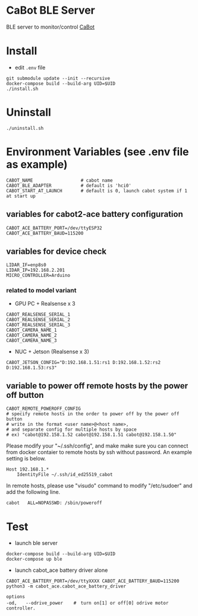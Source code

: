 # CaBot BLE Server

BLE server to monitor/control [CaBot](https://github.com/cmu-cabot/cabot)

# Install

- edit `.env` file

```
git submodule update --init --recursive
docker-compose build --build-arg UID=$UID
./install.sh
```

# Uninstall

```
./uninstall.sh
```


# Environment Variables (see .env file as example)
```
CABOT_NAME                  # cabot name
CABOT_BLE_ADAPTER           # default is 'hci0'
CABOT_START_AT_LAUNCH       # default is 0, launch cabot system if 1 at start up
```

## variables for cabot2-ace battery configuration
```
CABOT_ACE_BATTERY_PORT=/dev/ttyESP32
CABOT_ACE_BATTERY_BAUD=115200
```

## variables for device check
```
LIDAR_IF=enp8s0
LIDAR_IP=192.168.2.201
MICRO_CONTROLLER=Arduino
```

### related to model variant
- GPU PC + Realsense x 3
```
CABOT_REALSENSE_SERIAL_1
CABOT_REALSENSE_SERIAL_2
CABOT_REALSENSE_SERIAL_3
CABOT_CAMERA_NAME_1
CABOT_CAMERA_NAME_2
CABOT_CAMERA_NAME_3
```
- NUC + Jetson (Realsense x 3)
```
CABOT_JETSON_CONFIG="D:192.168.1.51:rs1 D:192.168.1.52:rs2 D:192.168.1.53:rs3"
```

## variable to power off remote hosts by the power off button
```
CABOT_REMOTE_POWEROFF_CONFIG
# specify remote hosts in the order to power off by the power off button
# write in the format <user name>@<host name>,
# and separate config for multiple hosts by space
# ex) "cabot@192.158.1.52 cabot@192.158.1.51 cabot@192.158.1.50"
```

Please modify your "~/.ssh/config", and make make sure you can connect from docker contaier to remote hosts by ssh without password.
An example setting is below.
```
Host 192.168.1.*
    IdentityFile ~/.ssh/id_ed25519_cabot
```

In remote hosts, please use "visudo" command to modify "/etc/sudoer" and add the following line.
```
cabot   ALL=NOPASSWD: /sbin/poweroff
```

##


# Test
- launch ble server
```
docker-compose build --build-arg UID=$UID
docker-compose up ble
```

- launch cabot_ace battery driver alone
```
CABOT_ACE_BATTERY_PORT=/dev/ttyXXXX CABOT_ACE_BATTERY_BAUD=115200 python3 -m cabot_ace.cabot_ace_battery_driver

options
-od,　　--odrive_power    #　turn on[1] or off[0] odrive motor controller.
```

